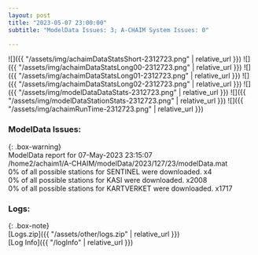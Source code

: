 ```yaml
---
layout: post
title: "2023-05-07 23:00:00"
subtitle: "ModelData Issues: 3; A-CHAIM System Issues: 0"

---
```


![]({{ "/assets/img/achaimDataStatsShort-2312723.png" | relative_url }})
![]({{ "/assets/img/achaimDataStatsLong00-2312723.png" | relative_url }})
![]({{ "/assets/img/achaimDataStatsLong01-2312723.png" | relative_url }})
![]({{ "/assets/img/achaimDataStatsLong02-2312723.png" | relative_url }})
![]({{ "/assets/img/modelDataDataStats-2312723.png" | relative_url }})
![]({{ "/assets/img/modelDataStationStats-2312723.png" | relative_url }})
![]({{ "/assets/img/achaimRunTime-2312723.png" | relative_url }})


### ModelData Issues:  
  
{: .box-warning}  
 ModelData report for 07-May-2023 23:15:07   
 /home2/achaim1/A-CHAIM/modelData/2023/127/23/modelData.mat   
 0% of all possible stations for SENTINEL were downloaded. x4   
 0% of all possible stations for KASI were downloaded. x2008   
 0% of all possible stations for KARTVERKET were downloaded. x1717   
  


### Logs:  
  
{: .box-note}  
[Logs.zip]({{ "/assets/other/logs.zip" | relative_url }})  
[Log Info]({{ "/logInfo" | relative_url }})  
